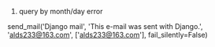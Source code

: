 1. query by month/day error


send_mail('Django mail', 'This e-mail was sent with Django.',
'alds233@163.com', ['alds233@163.com'], fail_silently=False)